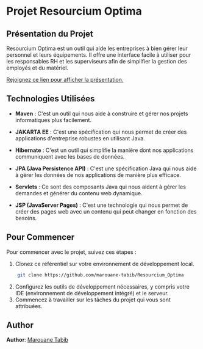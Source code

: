 # Projet Resourcium Optima

## Présentation du Projet

Resourcium Optima est un outil qui aide les entreprises à bien gérer leur personnel et leurs équipements.
Il offre une interface facile à utiliser pour les responsables RH et les superviseurs afin de simplifier la gestion des employés et du matériel.

[Rejoignez ce lien pour afficher la présentation.](https://www.canva.com/design/DAFxIfqTsDU/XP6NL0MtkfALXNmH6olHWA/view?utm_content=DAFxIfqTsDU&utm_campaign=designshare&utm_medium=link&utm_source=editor)

## Technologies Utilisées

- **Maven** : C'est un outil qui nous aide à construire et gérer nos projets informatiques plus facilement.

- **JAKARTA EE** : C'est une spécification qui nous permet de créer des applications d'entreprise robustes en utilisant Java.

- **Hibernate** : C'est un outil qui simplifie la manière dont nos applications communiquent avec les bases de données.

- **JPA (Java Persistence API)** : C'est une spécification Java qui nous aide à gérer les données de nos applications de manière plus efficace.

- **Servlets** : Ce sont des composants Java qui nous aident à gérer les demandes et générer du contenu web dynamique.

- **JSP (JavaServer Pages)** : C'est une technologie qui nous permet de créer des pages web avec un contenu qui peut changer en fonction des besoins.

## Pour Commencer

Pour commencer avec le projet, suivez ces étapes :

1. Clonez ce référentiel sur votre environnement de développement local.
```bash 
    git clone https://github.com/marouane-tabib/Resourcium_Optima 
```
2. Configurez les outils de développement nécessaires, y compris votre IDE (environnement de développement intégré) et le serveur.
3. Commencez à travailler sur les tâches du projet qui vous sont attribuées.

## Author
**Author**: [Marouane Tabib](https://github.com/marouane-tabib)
